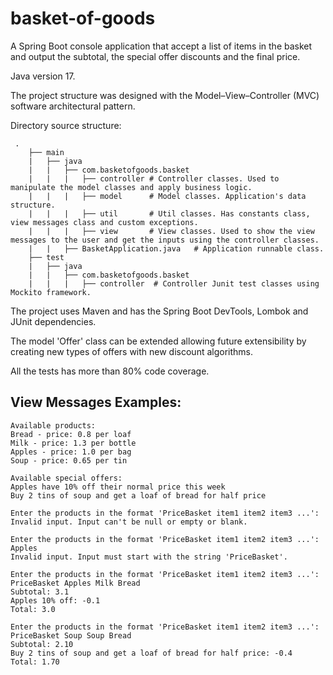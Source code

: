 # basket-of-goods

A Spring Boot console application that accept a list of items in the basket and output the subtotal, the special offer discounts and the final price.

Java version 17.

The project structure was designed with the Model–View–Controller (MVC) software architectural pattern.

Directory source structure:

```
 .
    ├── main
    |	├── java
    |	|	├── com.basketofgoods.basket
    |	|	|	├── controller # Controller classes. Used to manipulate the model classes and apply business logic.
    |	|	|	├── model      # Model classes. Application's data structure.
    |	|	|	├── util       # Util classes. Has constants class, view messages class and custom exceptions.
    |	|	|	├── view       # View classes. Used to show the view messages to the user and get the inputs using the controller classes.
    |	|	├── BasketApplication.java   # Application runnable class.
    ├── test
    |	├── java
    |	|	├── com.basketofgoods.basket
    |	|	|	├── controller  # Controller Junit test classes using Mockito framework.
```

The project uses Maven and has the Spring Boot DevTools, Lombok and JUnit dependencies.

The model 'Offer' class can be extended allowing future extensibility by creating new types of offers with new discount algorithms.

All the tests has more than 80% code coverage.

## View Messages Examples:

```
Available products: 
Bread - price: 0.8 per loaf
Milk - price: 1.3 per bottle
Apples - price: 1.0 per bag
Soup - price: 0.65 per tin

Available special offers: 
Apples have 10% off their normal price this week
Buy 2 tins of soup and get a loaf of bread for half price

Enter the products in the format 'PriceBasket item1 item2 item3 ...': 
Invalid input. Input can't be null or empty or blank.

Enter the products in the format 'PriceBasket item1 item2 item3 ...': Apples
Invalid input. Input must start with the string 'PriceBasket'.

Enter the products in the format 'PriceBasket item1 item2 item3 ...': PriceBasket Apples Milk Bread
Subtotal: 3.1
Apples 10% off: -0.1
Total: 3.0

Enter the products in the format 'PriceBasket item1 item2 item3 ...': PriceBasket Soup Soup Bread
Subtotal: 2.10
Buy 2 tins of soup and get a loaf of bread for half price: -0.4
Total: 1.70
